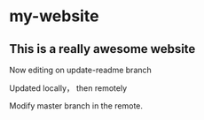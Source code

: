 # my-website

## This is a really awesome website


Now editing on update-readme branch

Updated locally， then remotely

Modify master branch in the remote.
